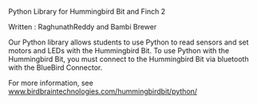Python Library for Hummingbird Bit and Finch 2

Written : RaghunathReddy and Bambi Brewer

Our Python library allows students to use Python to read sensors and set motors and LEDs with the Hummingbird Bit. To use Python with the Hummingbird Bit, you must connect to the Hummingbird Bit via bluetooth with the BlueBird Connector. 

For more information, see www.birdbraintechnologies.com/hummingbirdbit/python/
